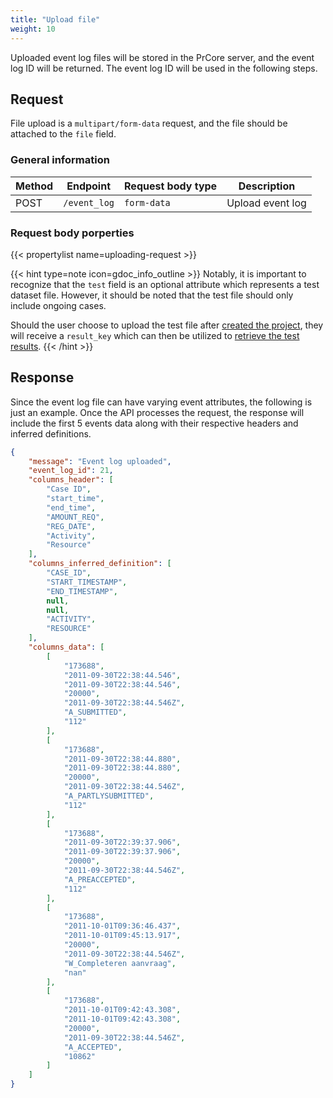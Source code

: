 ```yaml
---
title: "Upload file"
weight: 10
---
```


Uploaded event log files will be stored in the PrCore server, and the event log ID will be returned. The event log ID will be used in the following steps.

## Request

File upload is a `multipart/form-data` request, and the file should be attached to the `file` field.

### General information

| Method | Endpoint | Request body type | Description |
| ------ | -------- | ----------------- | ----------- |
| POST | `/event_log` | `form-data` | Upload event log |

### Request body porperties

{{< propertylist name=uploading-request >}}

{{< hint type=note icon=gdoc_info_outline >}}
Notably, it is important to recognize that the `test` field is an optional attribute which represents a test dataset file. However, it should be noted that the test file should only include ongoing cases.

Should the user choose to upload the test file after [created the project](../project-creation/), they will receive a `result_key` which can then be utilized to [retrieve the test results](/workflow/get-prescriptions/get-dataset-result/).
{{< /hint >}}


## Response

Since the event log file can have varying event attributes, the following is just an example. Once the API processes the request, the response will include the first 5 events data along with their respective headers and inferred definitions.

```json
{
    "message": "Event log uploaded",
    "event_log_id": 21,
    "columns_header": [
        "Case ID",
        "start_time",
        "end_time",
        "AMOUNT_REQ",
        "REG_DATE",
        "Activity",
        "Resource"
    ],
    "columns_inferred_definition": [
        "CASE_ID",
        "START_TIMESTAMP",
        "END_TIMESTAMP",
        null,
        null,
        "ACTIVITY",
        "RESOURCE"
    ],
    "columns_data": [
        [
            "173688",
            "2011-09-30T22:38:44.546",
            "2011-09-30T22:38:44.546",
            "20000",
            "2011-09-30T22:38:44.546Z",
            "A_SUBMITTED",
            "112"
        ],
        [
            "173688",
            "2011-09-30T22:38:44.880",
            "2011-09-30T22:38:44.880",
            "20000",
            "2011-09-30T22:38:44.546Z",
            "A_PARTLYSUBMITTED",
            "112"
        ],
        [
            "173688",
            "2011-09-30T22:39:37.906",
            "2011-09-30T22:39:37.906",
            "20000",
            "2011-09-30T22:38:44.546Z",
            "A_PREACCEPTED",
            "112"
        ],
        [
            "173688",
            "2011-10-01T09:36:46.437",
            "2011-10-01T09:45:13.917",
            "20000",
            "2011-09-30T22:38:44.546Z",
            "W_Completeren aanvraag",
            "nan"
        ],
        [
            "173688",
            "2011-10-01T09:42:43.308",
            "2011-10-01T09:42:43.308",
            "20000",
            "2011-09-30T22:38:44.546Z",
            "A_ACCEPTED",
            "10862"
        ]
    ]
}
```
